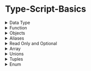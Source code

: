# Type-Script-Basics


<details>
<summary>Data Type</summary>
<br>
  
```ts
let firstName: string = 'Aman';
let lastName: string = 'Singh';
let age: number = 22;
let isValideVoter: boolean=true;
console.log(firstName + lastName);

//When you doesn't define type then it add type any. You can avoide by adding flag noImplicitAny
let notDefined;
notDefined=10;
console.log(notDefined)
```
</details>

<details>
<summary>Function</summary>
<br>
  
```ts
  function isValidVoter(age:number = 18) {
    return age>18?true:false;
}
console.log(isValidVoter(22))

//Define type you are returning
function fullName(firstName: string,lastName:string, age:number) : string{
    return `Full name is ${firstName} ${lastName} Age is ${age}`;
}

console.log(fullName(firstName,lastName,age))

const isEven = (num : number) : boolean=>{
    return num %2 ===0;
}
console.log(isEven(8))


//Here void telling you are returning nothings
function errorMsg(str : string):void{
    console.error(errorMsg);
}

//Some function never return a value
function error(msg : string):never{
    throw new Error(msg);
}
  ```
</details>


<details>
<summary>Objects</summary>
<br>
  
```ts
const User ={
    name:'Aman',
    email:'xyz@gmail.com',
    isActive:true
}

function createUser({name: string,ispaid:boolean}){

}
createUser({name: 'Aman', ispaid:false})

function createCource():{name:string, price:number}{
    return {name:'B.tech', price:670}
}

//Odd Beavaiour
// createUser accept two object but three was given inside object
let obj={name:'Aman', ispaid:false,email:'xyyy@gmail.com'}
createUser(obj);
```
</details>

<details>
<summary>Aliases</summary>
<br>

```ts
type User={
    name:string;
    email:string;
    isActive:boolean;
}

function createUser(user : User) : void{
    console.log(user.name)
}
```
</details>

<details>
<summary>Read Only and Optional</summary>
<br>

```ts
type dbSchema = {
    readonly _id : number,
    firstName: string,
    lastName: string,
    mobNumber : number,
    isSuperAdmin ?: boolean //Here questmark telling its optional
}

let firstData:dbSchema = {_id:1234,firstName:'Aman',lastName:'Singh',mobNumber:89887668,isSuperAdmin:true}
let secondData:dbSchema = {_id:1235,firstName:'Akash',lastName:'Singh',mobNumber:8787887668}
console.log(firstData._id)

type cardNumber = {
    cardNumber : number
}

type cardDate = {
    cardDate : string
}

type cardDetails = cardNumber & cardDate & {
    cvv : number
}

let amCDetails : cardDetails = {cardDate : '12-01-2009',cardNumber:6787878,cvv:787}
console.log(amCDetails)
```
</details>

<details>
<summary>Array</summary>
<br>

```ts
const fruits : string[] = ['apple','mango','banana']
const num : Array<number> = [1,2,3,4,5]

type Point = {
    x:number,
    y:number
}

let allPoints : Point[] =[{x:9,y:89}]

let rgba: number[][] = [[0,0,0],[9,89,90]]

```
</details>

<details>
<summary>Unions</summary>
<br>

```ts
let score : number | string = 56
score='7878'
score=88


function convertUpperCase ( str : string | number) : string{
    if (typeof str === 'string'){
        return str.toUpperCase()
    }else{
        return String(str).toUpperCase()
    }
}
console.log(convertUpperCase(67687))
console.log(convertUpperCase('ghgxg'))


let d : number[] = [1,2,3,4]
let d2 : string[] =['1','2','3']
let d3 : string [] | number []=[1,2,3] //It will be all number or all string
let d4 : (string  | number) []=[1,2,'3']


let direction : 'up' | 'down' | 'left' | 'right'
direction = "up"
console.log(direction)
```
</details>

<details>
<summary>Tuples</summary>
<br>

```ts
let user : [string,number,boolean]
user=['Aman',18,true]
//NOTE : Vlaues can change user[0]='Akash', you can apply push function without error 
```
</details>


<details>
<summary>Enum</summary>
<br>

```ts
enum SeatChoice {
    UPPER,
    MIDDLE,
    LOWER
}

enum NumberChoice {
    ONE = 1,
    TWO,
    THREE
}

const seat = SeatChoice.LOWER
//NOTE : Also you can assign string
```
</details>

